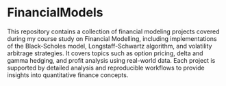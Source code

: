 # FinancialModels

This repository contains a collection of financial modeling projects covered during my course study on Financial Modelling, including implementations of the Black-Scholes model, Longstaff-Schwartz algorithm, and volatility arbitrage strategies. It covers topics such as option pricing, delta and gamma hedging, and profit analysis using real-world data. Each project is supported by detailed analysis and reproducible workflows to provide insights into quantitative finance concepts.  
